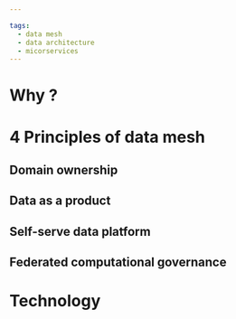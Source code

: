 ```yaml
---

tags:
  - data mesh
  - data architecture
  - micorservices
---
```


# Why ?

# 4 Principles of data mesh

## Domain ownership
## Data as a product
## Self-serve data platform
## Federated computational governance

# Technology